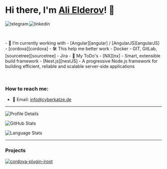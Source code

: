 # Hi there, I'm [Ali Elderov](https://cyberkatze.de)! 👋

<p>
    <a href="https://t.me/ngSamurai">
        <img align="left" alt="telegram" src="https://img.shields.io/badge/telegram-blue?logo=telegram&style=for-the-badge" />
    </a>
&nbsp;&nbsp;
    <a href="https://www.linkedin.com/in/alielderov/">
        <img align="left" alt="linkedin" src="https://img.shields.io/badge/LinkedIn-0A66C2?logo=LinkedIn&style=for-the-badge" />
    </a>
<p/>

<br/>

<p>   
    - 🌱 I’m currently working with
        - [Angular][angular] / [AngularJS][angularJS]
        - [cordova][cordova]
    - 🛠 This help me better work
        - Docker
        - GIT, GitLab, [sourcetree][sourcetree]
        - Jira
    - 📆 My ToDo's
        - [NX][nx] - Smart, extensible build framework
        - [Nest.js][nestJS] - A progressive Node.js framework for building efficient, reliable and scalable server-side applications
<p/>

<br/>

### How to reach me:
    
- 📨 Email: [info@cyberkatze.de](mailto:info@cyberkatze.de)

----

![Profile Details](https://github-profile-summary-cards.vercel.app/api/cards/profile-details?username=WuglyakBolgoink&theme=dracula)

![GitHub Stats](https://github-readme-stats.vercel.app/api?username=WuglyakBolgoink&show_icons=true&theme=synthwave)

![Language Stats](https://github-readme-stats.vercel.app/api/top-langs/?username=WuglyakBolgoink&layout=compact&theme=synthwave)

----

### Projects

[![cordova-plugin-iroot](https://github-readme-stats.vercel.app/api/pin/?username=WuglyakBolgoink&repo=cordova-plugin-iroot&theme=synthwave)](https://github.com/WuglyakBolgoink/cordova-plugin-iroot)


[cordova]: https://cordova.apache.org  "cordova"
[angularJS]: https://angularjs.org/ "angularJS"
[angular]: https://angular.io/ "angular"

[sourcetree]: https://www.sourcetreeapp.com/ "A free Git client for Windows and Mac"

[nx]: https://nx.dev/ "Smart, extensible build framework"
[nestJS]: https://nestjs.com/ "A progressive Node.js framework for building efficient, reliable and scalable server-side applications."